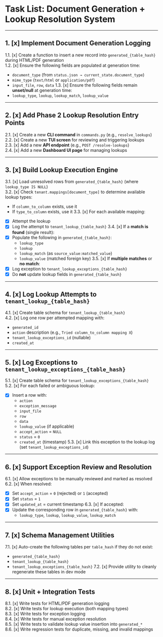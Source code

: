 # **Task List: Document Generation + Lookup Resolution System**

---

## 1. [x] **Implement Document Generation Logging**

1.1. [x] Create a function to insert a new record into `generated_{table_hash}` during HTML/PDF generation  
1.2. [x] Ensure the following fields are populated at generation time:
  - `document_type` (from `status.json → current_state.document_type`)
  - `mime_type` (`text/html` or `application/pdf`)
  - `input_file`, `row`, `data`
1.3. [x] Ensure the following fields remain **unset/null** at generation time:
  - `lookup_type`, `lookup`, `lookup_match`, `lookup_value`

---

## 2. [x] **Add Phase 2 Lookup Resolution Entry Points**

2.1. [x] Create a new **CLI command** in `commands.py` (e.g., `resolve_lookups`)  
2.2. [x] Create a new **TUI screen** for reviewing and triggering lookups  
2.3. [x] Add a new **API endpoint** (e.g., `POST /resolve-lookups`)  
2.4. [x] Add a new **Dashboard UI page** for managing lookups  

---

## 3. [x] **Build Lookup Execution Engine**

3.1. [x] Load unresolved rows from `generated_{table_hash}` (where `lookup_type IS NULL`)  
3.2. [x] Check `tenant.mappings[document_type]` to determine available lookup types:
  - If `column_to_column` exists, use it
  - If `type_to_column` exists, use it
3.3. [x] For each available mapping:
  - [x] Attempt the lookup
  - [x] Log the attempt to `tenant_lookup_{table_hash}`
3.4. [x] If a **match is found** (single result):
  - [x] Populate the following in `generated_{table_hash}`:
    - `lookup_type`
    - `lookup`
    - `lookup_match` (as `source_value:matched_value`)
    - `lookup_value` (matched foreign key)
3.5. [x] If **multiple matches** or **no match**:
  - [x] Log exception to `tenant_lookup_exceptions_{table_hash}`
  - [x] Do **not** update lookup fields in `generated_{table_hash}`

---

## 4. [x] **Log Lookup Attempts to `tenant_lookup_{table_hash}`**

4.1. [x] Create table schema for `tenant_lookup_{table_hash}`  
4.2. [x] Log one row per attempted mapping with:
  - `generated_id`
  - `action` description (e.g., `Tried column_to_column mapping X`)
  - `tenant_lookup_exceptions_id` (nullable)
  - `created_at`

---

## 5. [x] **Log Exceptions to `tenant_lookup_exceptions_{table_hash}`**

5.1. [x] Create table schema for `tenant_lookup_exceptions_{table_hash}`  
5.2. [x] For each failed or ambiguous lookup:
  - [x] Insert a row with:
    - `action`
    - `exception_message`
    - `input_file`
    - `row`
    - `data`
    - `lookup_value` (if applicable)
    - `accept_action` = `NULL`
    - `status` = `0`
    - `created_at` (timestamp)
5.3. [x] Link this exception to the lookup log (set `tenant_lookup_exceptions_id`)

---

## 6. [x] **Support Exception Review and Resolution**

6.1. [x] Allow exceptions to be manually reviewed and marked as resolved  
6.2. [x] When resolved:
  - [x] Set `accept_action` = `0` (rejected) or `1` (accepted)
  - [x] Set `status` = `1`
  - [x] Set `updated_at` = current timestamp
6.3. [x] If accepted:
  - [x] Update the corresponding row in `generated_{table_hash}` with:
    - `lookup_type`, `lookup`, `lookup_value`, `lookup_match`

---

## 7. [x] **Schema Management Utilities**

7.1. [x] Auto-create the following tables per `table_hash` if they do not exist:
  - `generated_{table_hash}`
  - `tenant_lookup_{table_hash}`
  - `tenant_lookup_exceptions_{table_hash}`
7.2. [x] Provide utility to cleanly regenerate these tables in dev mode

---

## 8. [x] **Unit + Integration Tests**

8.1. [x] Write tests for HTML/PDF generation logging  
8.2. [x] Write tests for lookup execution (both mapping types)  
8.3. [x] Write tests for exception logging  
8.4. [x] Write tests for manual exception resolution  
8.5. [x] Write tests to validate lookup value insertion into `generated_*`  
8.6. [x] Write regression tests for duplicate, missing, and invalid mappings